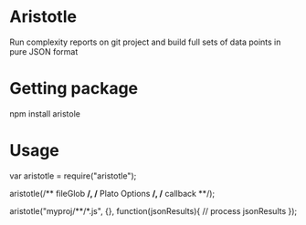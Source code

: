 # Aristotle

Run complexity reports on git project and build full sets of data points in pure JSON format

# Getting package

npm install aristole

# Usage

var aristotle = require("aristotle");

aristotle(/** fileGlob **/, /** Plato Options **/, /** callback **/);

aristotle("myproj/**/*.js", {}, function(jsonResults){
	// process jsonResults
});
